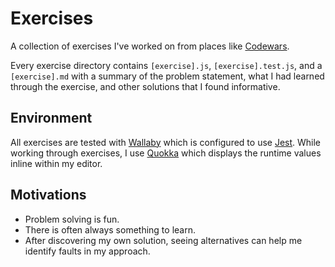 # Exercises

A collection of exercises I've worked on from places like [Codewars](https://codewars.com).

Every exercise directory contains `[exercise].js`, `[exercise].test.js`, and a `[exercise].md` with a summary of the problem statement, what I had learned through the exercise, and other solutions that I found informative.

## Environment

All exercises are tested with [Wallaby](https://wallabyjs.com) which is configured to use [Jest](https://jestjs.io). While working through exercises, I use [Quokka](https://quokkajs.com) which displays the runtime values inline within my editor.

## Motivations

- Problem solving is fun.
- There is often always something to learn.
- After discovering my own solution, seeing alternatives can help me identify faults in my approach.
